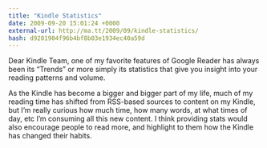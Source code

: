 ```yaml
---
title: "Kindle Statistics"
date: 2009-09-20 15:01:24 +0000
external-url: http://ma.tt/2009/09/kindle-statistics/
hash: d9201904f96b4bf8b03e1934ec40a59d
---
```


Dear Kindle Team, one of my favorite features of Google Reader has always been its “Trends” or more simply its statistics that give you insight into your reading patterns and volume.

As the Kindle has become a bigger and bigger part of my life, much of my reading time has shifted from RSS-based sources to content on my Kindle, but I’m really curious how much time, how many words, at what times of day, etc I’m consuming all this new content. I think providing stats would also encourage people to read more, and highlight to them how the Kindle has changed their habits.

